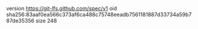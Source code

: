 version https://git-lfs.github.com/spec/v1
oid sha256:83aaf0ea566c373af6ca488c75748eeadb7561181887d33734a59b787de35356
size 248
